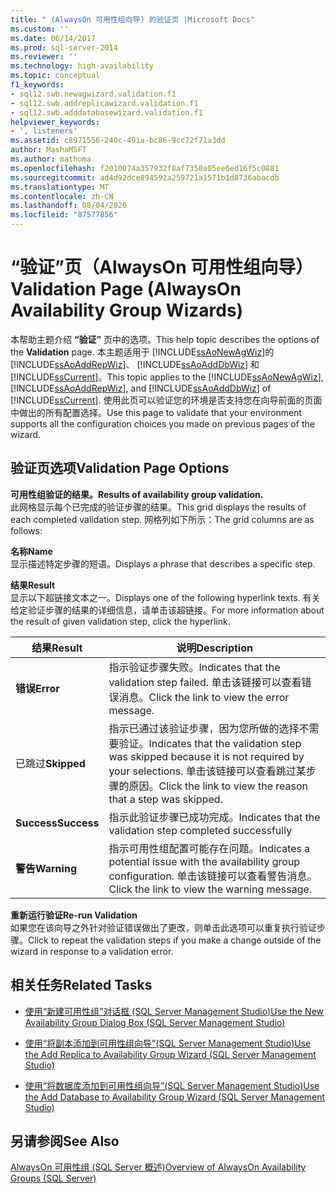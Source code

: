 ```yaml
---
title: " (AlwaysOn 可用性组向导) 的验证页 |Microsoft Docs"
ms.custom: ''
ms.date: 06/14/2017
ms.prod: sql-server-2014
ms.reviewer: ''
ms.technology: high-availability
ms.topic: conceptual
f1_keywords:
- sql12.swb.newagwizard.validation.f1
- sql12.swb.addreplicawizard.validation.f1
- sql12.swb.adddatabasewizard.validation.f1
helpviewer_keywords:
- ', listeners'
ms.assetid: c8971556-240c-491a-bc86-9cc72f71a3dd
author: MashaMSFT
ms.author: mathoma
ms.openlocfilehash: f2010074a357932f8af7358a05ee6ed16f5c0881
ms.sourcegitcommit: ad4d92dce894592a259721a1571b1d8736abacdb
ms.translationtype: MT
ms.contentlocale: zh-CN
ms.lasthandoff: 08/04/2020
ms.locfileid: "87577856"
---
```

# <a name="validation-page-alwayson-availability-group-wizards"></a><span data-ttu-id="93409-102">“验证”页（AlwaysOn 可用性组向导）</span><span class="sxs-lookup"><span data-stu-id="93409-102">Validation Page (AlwaysOn Availability Group Wizards)</span></span>
  <span data-ttu-id="93409-103">本帮助主题介绍 **“验证”** 页中的选项。</span><span class="sxs-lookup"><span data-stu-id="93409-103">This help topic describes the options of the **Validation** page.</span></span> <span data-ttu-id="93409-104">本主题适用于 [!INCLUDE[ssAoNewAgWiz](../../../includes/ssaonewagwiz-md.md)]的 [!INCLUDE[ssAoAddRepWiz](../../../includes/ssaoaddrepwiz-md.md)]、 [!INCLUDE[ssAoAddDbWiz](../../../includes/ssaoadddbwiz-md.md)] 和 [!INCLUDE[ssCurrent](../../../includes/sscurrent-md.md)]。</span><span class="sxs-lookup"><span data-stu-id="93409-104">This topic applies to the [!INCLUDE[ssAoNewAgWiz](../../../includes/ssaonewagwiz-md.md)], [!INCLUDE[ssAoAddRepWiz](../../../includes/ssaoaddrepwiz-md.md)], and [!INCLUDE[ssAoAddDbWiz](../../../includes/ssaoadddbwiz-md.md)] of [!INCLUDE[ssCurrent](../../../includes/sscurrent-md.md)].</span></span> <span data-ttu-id="93409-105">使用此页可以验证您的环境是否支持您在向导前面的页面中做出的所有配置选择。</span><span class="sxs-lookup"><span data-stu-id="93409-105">Use this page to validate that your environment supports all the configuration choices you made on previous pages of the wizard.</span></span>  
  
##  <a name="validation-page-options"></a><a name="PageOptions"></a><span data-ttu-id="93409-106">验证页选项</span><span class="sxs-lookup"><span data-stu-id="93409-106">Validation Page Options</span></span>  
 <span data-ttu-id="93409-107">**可用性组验证的结果。**</span><span class="sxs-lookup"><span data-stu-id="93409-107">**Results of availability group validation.**</span></span>  
 <span data-ttu-id="93409-108">此网格显示每个已完成的验证步骤的结果。</span><span class="sxs-lookup"><span data-stu-id="93409-108">This grid displays the results of each completed validation step.</span></span> <span data-ttu-id="93409-109">网格列如下所示：</span><span class="sxs-lookup"><span data-stu-id="93409-109">The grid columns are as follows:</span></span>  
  
 <span data-ttu-id="93409-110">**名称**</span><span class="sxs-lookup"><span data-stu-id="93409-110">**Name**</span></span>  
 <span data-ttu-id="93409-111">显示描述特定步骤的短语。</span><span class="sxs-lookup"><span data-stu-id="93409-111">Displays a phrase that describes a specific step.</span></span>  
  
 <span data-ttu-id="93409-112">**结果**</span><span class="sxs-lookup"><span data-stu-id="93409-112">**Result**</span></span>  
 <span data-ttu-id="93409-113">显示以下超链接文本之一。</span><span class="sxs-lookup"><span data-stu-id="93409-113">Displays one of the following hyperlink texts.</span></span> <span data-ttu-id="93409-114">有关给定验证步骤的结果的详细信息，请单击该超链接。</span><span class="sxs-lookup"><span data-stu-id="93409-114">For more information about the result of given validation step, click the hyperlink.</span></span>  
  
|<span data-ttu-id="93409-115">结果</span><span class="sxs-lookup"><span data-stu-id="93409-115">Result</span></span>|<span data-ttu-id="93409-116">说明</span><span class="sxs-lookup"><span data-stu-id="93409-116">Description</span></span>|  
|------------|-----------------|  
|<span data-ttu-id="93409-117">**错误**</span><span class="sxs-lookup"><span data-stu-id="93409-117">**Error**</span></span>|<span data-ttu-id="93409-118">指示验证步骤失败。</span><span class="sxs-lookup"><span data-stu-id="93409-118">Indicates that the validation step failed.</span></span> <span data-ttu-id="93409-119">单击该链接可以查看错误消息。</span><span class="sxs-lookup"><span data-stu-id="93409-119">Click the link to view the error message.</span></span>|  
|<span data-ttu-id="93409-120">已跳过</span><span class="sxs-lookup"><span data-stu-id="93409-120">**Skipped**</span></span>|<span data-ttu-id="93409-121">指示已通过该验证步骤，因为您所做的选择不需要验证。</span><span class="sxs-lookup"><span data-stu-id="93409-121">Indicates that the validation step was skipped because it is not required by your selections.</span></span> <span data-ttu-id="93409-122">单击该链接可以查看跳过某步骤的原因。</span><span class="sxs-lookup"><span data-stu-id="93409-122">Click the link to view the reason that a step was skipped.</span></span>|  
|<span data-ttu-id="93409-123">**Success**</span><span class="sxs-lookup"><span data-stu-id="93409-123">**Success**</span></span>|<span data-ttu-id="93409-124">指示此验证步骤已成功完成。</span><span class="sxs-lookup"><span data-stu-id="93409-124">Indicates that the validation step completed successfully</span></span>|  
|<span data-ttu-id="93409-125">**警告**</span><span class="sxs-lookup"><span data-stu-id="93409-125">**Warning**</span></span>|<span data-ttu-id="93409-126">指示可用性组配置可能存在问题。</span><span class="sxs-lookup"><span data-stu-id="93409-126">Indicates a potential issue with the availability group configuration.</span></span>  <span data-ttu-id="93409-127">单击该链接可以查看警告消息。</span><span class="sxs-lookup"><span data-stu-id="93409-127">Click the link to view the warning message.</span></span>|  
  
 <span data-ttu-id="93409-128">**重新运行验证**</span><span class="sxs-lookup"><span data-stu-id="93409-128">**Re-run Validation**</span></span>  
 <span data-ttu-id="93409-129">如果您在该向导之外针对验证错误做出了更改，则单击此选项可以重复执行验证步骤。</span><span class="sxs-lookup"><span data-stu-id="93409-129">Click to repeat the validation steps if you make a change outside of the wizard in response to a validation error.</span></span>  
  

  
##  <a name="related-tasks"></a><a name="RelatedTasks"></a> <span data-ttu-id="93409-130">相关任务</span><span class="sxs-lookup"><span data-stu-id="93409-130">Related Tasks</span></span>  
  
-   [<span data-ttu-id="93409-131">使用“新建可用性组”对话框 (SQL Server Management Studio)</span><span class="sxs-lookup"><span data-stu-id="93409-131">Use the New Availability Group Dialog Box &#40;SQL Server Management Studio&#41;</span></span>](use-the-new-availability-group-dialog-box-sql-server-management-studio.md)  
  
-   [<span data-ttu-id="93409-132">使用“将副本添加到可用性组向导”(SQL Server Management Studio)</span><span class="sxs-lookup"><span data-stu-id="93409-132">Use the Add Replica to Availability Group Wizard &#40;SQL Server Management Studio&#41;</span></span>](use-the-add-replica-to-availability-group-wizard-sql-server-management-studio.md)  
  
-   [<span data-ttu-id="93409-133">使用“将数据库添加到可用性组向导”(SQL Server Management Studio)</span><span class="sxs-lookup"><span data-stu-id="93409-133">Use the Add Database to Availability Group Wizard &#40;SQL Server Management Studio&#41;</span></span>](availability-group-add-database-to-group-wizard.md)  
  
 
  
## <a name="see-also"></a><span data-ttu-id="93409-134">另请参阅</span><span class="sxs-lookup"><span data-stu-id="93409-134">See Also</span></span>  
 [<span data-ttu-id="93409-135">AlwaysOn 可用性组 &#40;SQL Server 概述&#41;</span><span class="sxs-lookup"><span data-stu-id="93409-135">Overview of AlwaysOn Availability Groups &#40;SQL Server&#41;</span></span>](overview-of-always-on-availability-groups-sql-server.md)  
  
  
